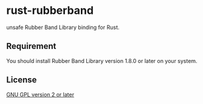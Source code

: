 # rust-rubberband
unsafe Rubber Band Library binding for Rust.

## Requirement
You should install Rubber Band Library version 1.8.0 or later on your system.

## License
[GNU GPL version 2 or later](../LICENSE.md)
